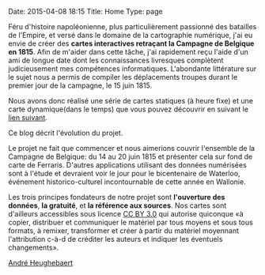 Date: 2015-04-08 18:15
Title: Home
Type: page

Féru d'histoire napoléonienne, plus particulièrement passionné des batailles de l'Empire, et versé dans le domaine de la cartographie numérique, j'ai eu envie de créer des **cartes interactives retraçant la Campagne de Belgique en 1815**. Afin de m'aider dans cette tâche, j'ai rapidement reçu l'aide d'un ami de longue date dont les connaissances livresques complètent judicieusement mes compétences informatiques. L'abondante littérature sur le sujet nous a permis de compiler les déplacements troupes durant le premier jour de la campagne, le 15 juin 1815.  

Nous avons donc réalisé une série de cartes statiques (à heure fixe) et une carte dynamique(dans le temps) que vous pouvez découvrir en suivant le [lien suivant](ttp://andrejjh.cartodb.com/tag/1815).

Ce blog décrit l'évolution du projet. 

Le projet ne fait que commencer et nous aimerions couvrir l'ensemble de la Campagne de Belgique: du 14 au 20 juin 1815 et présenter cela sur fond de carte de Ferraris. D'autres applications utilisant des données numérisées sont à l'étude et devraient voir le jour pour le bicentenaire de Waterloo, événement historico-culturel incontournable de cette année en Wallonie.

Les trois principes fondateurs de notre projet sont **l'ouverture des données**, **la gratuité**, et **la référence aux sources**. Nos cartes sont d'ailleurs accessibles sous licence [CC BY 3.0](https://creativecommons.org/licenses/by/3.0/fr/) qui autorise quiconque «à copier, distribuer et communiquer le matériel par tous moyens et sous tous formats, à remixer, transformer et créer à partir du matériel moyennant l'attribution c-à-d de créditer les auteurs et indiquer les éventuels changements». 

[André Heughebaert](mailto:andrejjh@gmail.com)